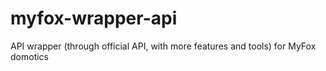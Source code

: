 # myfox-wrapper-api
API wrapper (through official API, with more features and tools) for MyFox domotics

